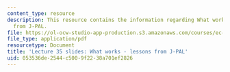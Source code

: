 ```yaml
---
content_type: resource
description: This resource contains the information regarding What works - lessons
  from J-PAL.
file: https://ol-ocw-studio-app-production.s3.amazonaws.com/courses/ec-701j-d-lab-i-development-fall-2009/053536de2544c5009f2238a701ef2826_MITEC_701JF09_lec35_jpal.pdf
file_type: application/pdf
resourcetype: Document
title: 'Lecture 35 slides: What works - lessons from J-PAL'
uid: 053536de-2544-c500-9f22-38a701ef2826
---
```


